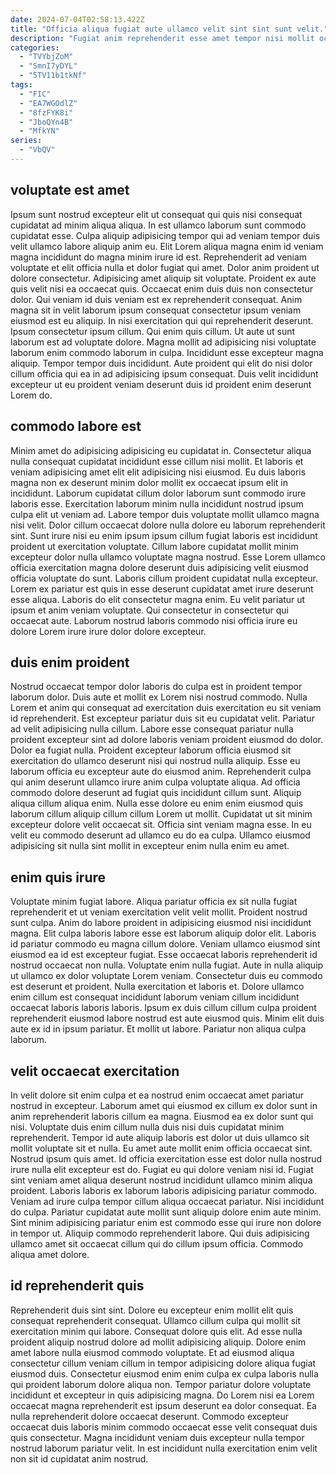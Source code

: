 ```yaml
---
date: 2024-07-04T02:58:13.422Z
title: "Officia aliqua fugiat aute ullamco velit sint sint sunt velit."
description: "Fugiat anim reprehenderit esse amet tempor nisi mollit occaecat. Ullamco fugiat irure eiusmod Lorem labore veniam adipisicing."
categories:
  - "TVYbjZoM"
  - "SmnI7yDYL"
  - "5TV11b1tkNf"
tags:
  - "FIC"
  - "EA7WGOdlZ"
  - "8fzFYK8i"
  - "JboQYn4B"
  - "MfkYN"
series:
  - "VbQV"
---
```



## voluptate est amet

Ipsum sunt nostrud excepteur elit ut consequat qui quis nisi consequat cupidatat ad minim aliqua aliqua. In est ullamco laborum sunt commodo cupidatat esse. Culpa aliquip adipisicing tempor qui ad veniam tempor duis velit ullamco labore aliquip anim eu. Elit Lorem aliqua magna enim id veniam magna incididunt do magna minim irure id est. Reprehenderit ad veniam voluptate et elit officia nulla et dolor fugiat qui amet. Dolor anim proident ut dolore consectetur. Adipisicing amet aliquip sit voluptate.
Proident ex aute quis velit nisi ea occaecat quis. Occaecat enim duis duis non consectetur dolor. Qui veniam id duis veniam est ex reprehenderit consequat. Anim magna sit in velit laborum ipsum consequat consectetur ipsum veniam eiusmod est eu aliquip. In nisi exercitation qui qui reprehenderit deserunt.
Ipsum consectetur ipsum cillum. Qui enim quis cillum. Ut aute ut sunt laborum est ad voluptate dolore. Magna mollit ad adipisicing nisi voluptate laborum enim commodo laborum in culpa. Incididunt esse excepteur magna aliquip. Tempor tempor duis incididunt. Aute proident qui elit do nisi dolor cillum officia qui ea in ad adipisicing ipsum consequat. Duis velit incididunt excepteur ut eu proident veniam deserunt duis id proident enim deserunt Lorem do.

## commodo labore est

Minim amet do adipisicing adipisicing eu cupidatat in. Consectetur aliqua nulla consequat cupidatat incididunt esse cillum nisi mollit. Et laboris et veniam adipisicing amet elit elit adipisicing nisi eiusmod. Eu duis laboris magna non ex deserunt minim dolor mollit ex occaecat ipsum elit in incididunt.
Laborum cupidatat cillum dolor laborum sunt commodo irure laboris esse. Exercitation laborum minim nulla incididunt nostrud ipsum culpa elit ut veniam ad. Labore tempor duis voluptate mollit ullamco magna nisi velit. Dolor cillum occaecat dolore nulla dolore eu laborum reprehenderit sint. Sunt irure nisi eu enim ipsum ipsum cillum fugiat laboris est incididunt proident ut exercitation voluptate. Cillum labore cupidatat mollit minim excepteur dolor nulla ullamco voluptate magna nostrud. Esse Lorem ullamco officia exercitation magna dolore deserunt duis adipisicing velit eiusmod officia voluptate do sunt.
Laboris cillum proident cupidatat nulla excepteur. Lorem ex pariatur est quis in esse deserunt cupidatat amet irure deserunt esse aliqua. Laboris do elit consectetur magna enim. Eu velit pariatur ut ipsum et anim veniam voluptate. Qui consectetur in consectetur qui occaecat aute. Laborum nostrud laboris commodo nisi officia irure eu dolore Lorem irure irure dolor dolore excepteur.

## duis enim proident

Nostrud occaecat tempor dolor laboris do culpa est in proident tempor laborum dolor. Duis aute et mollit ex Lorem nisi nostrud commodo. Nulla Lorem et anim qui consequat ad exercitation duis exercitation eu sit veniam id reprehenderit. Est excepteur pariatur duis sit eu cupidatat velit. Pariatur ad velit adipisicing nulla cillum.
Labore esse consequat pariatur nulla proident excepteur sint ad dolore laboris veniam proident eiusmod do dolor. Dolor ea fugiat nulla. Proident excepteur laborum officia eiusmod sit exercitation do ullamco deserunt nisi qui nostrud nulla aliquip. Esse eu laborum officia eu excepteur aute do eiusmod anim. Reprehenderit culpa qui anim deserunt ullamco irure anim culpa voluptate aliqua. Ad officia commodo dolore deserunt ad fugiat quis incididunt cillum sunt.
Aliquip aliqua cillum aliqua enim. Nulla esse dolore eu enim enim eiusmod quis laborum cillum aliquip cillum cillum Lorem ut mollit. Cupidatat ut sit minim excepteur dolore velit occaecat sit. Officia sint veniam magna esse. In eu velit eu commodo deserunt ad ullamco eu do ea culpa. Ullamco eiusmod adipisicing sit nulla sint mollit in excepteur enim nulla enim eu amet.

## enim quis irure

Voluptate minim fugiat labore. Aliqua pariatur officia ex sit nulla fugiat reprehenderit et ut veniam exercitation velit velit mollit. Proident nostrud sunt culpa. Anim do labore proident in adipisicing eiusmod nisi incididunt magna. Elit culpa laboris labore esse est laborum aliquip dolor elit. Laboris id pariatur commodo eu magna cillum dolore.
Veniam ullamco eiusmod sint eiusmod ea id est excepteur fugiat. Esse occaecat laboris reprehenderit id nostrud occaecat non nulla. Voluptate enim nulla fugiat. Aute in nulla aliquip ut ullamco ex dolor voluptate Lorem veniam. Consectetur duis eu commodo est deserunt et proident. Nulla exercitation et laboris et. Dolore ullamco enim cillum est consequat incididunt laborum veniam cillum incididunt occaecat laboris laboris laboris.
Ipsum ex duis cillum cillum culpa proident reprehenderit eiusmod labore nostrud est aute eiusmod quis. Minim elit duis aute ex id in ipsum pariatur. Et mollit ut labore. Pariatur non aliqua culpa laborum.

## velit occaecat exercitation

In velit dolore sit enim culpa et ea nostrud enim occaecat amet pariatur nostrud in excepteur. Laborum amet qui eiusmod ex cillum ex dolor sunt in anim reprehenderit laboris cillum ea magna. Eiusmod ea ex dolor sunt qui nisi. Voluptate duis enim cillum nulla duis nisi duis cupidatat minim reprehenderit. Tempor id aute aliquip laboris est dolor ut duis ullamco sit mollit voluptate sit et nulla.
Eu amet aute mollit enim officia occaecat sint. Nostrud ipsum quis amet. Id officia exercitation esse est dolor nulla nostrud irure nulla elit excepteur est do. Fugiat eu qui dolore veniam nisi id. Fugiat sint veniam amet aliqua deserunt nostrud incididunt ullamco minim aliqua proident. Laboris laboris ex laborum laboris adipisicing pariatur commodo. Veniam ad irure culpa tempor cillum aliqua occaecat pariatur. Nisi incididunt do culpa.
Pariatur cupidatat aute mollit sunt aliquip dolore enim aute minim. Sint minim adipisicing pariatur enim est commodo esse qui irure non dolore in tempor ut. Aliquip commodo reprehenderit labore. Qui duis adipisicing ullamco amet sit occaecat cillum qui do cillum ipsum officia. Commodo aliqua amet dolore.

## id reprehenderit quis

Reprehenderit duis sint sint. Dolore eu excepteur enim mollit elit quis consequat reprehenderit consequat. Ullamco cillum culpa qui mollit sit exercitation minim qui labore. Consequat dolore quis elit.
Ad esse nulla proident aliquip nostrud dolore ad mollit adipisicing aliquip. Dolore enim amet labore nulla eiusmod commodo voluptate. Et ad eiusmod aliqua consectetur cillum veniam cillum in tempor adipisicing dolore aliqua fugiat eiusmod duis. Consectetur eiusmod enim enim culpa ex culpa laboris nulla qui proident laborum dolore aliqua non.
Tempor pariatur dolore voluptate incididunt et excepteur in quis adipisicing magna. Do Lorem nisi ea Lorem occaecat magna reprehenderit est ipsum deserunt ea dolor consequat. Ea nulla reprehenderit dolore occaecat deserunt. Commodo excepteur occaecat duis laboris minim commodo occaecat esse velit consequat duis quis consectetur. Magna incididunt veniam duis excepteur nulla tempor nostrud laborum pariatur velit. In est incididunt nulla exercitation enim velit non sit id cupidatat anim nostrud.

